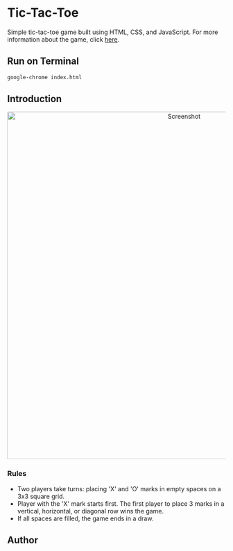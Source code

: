 # Tic-Tac-Toe

Simple tic-tac-toe game built using HTML, CSS, and JavaScript. For more information about the game, click [here](https://en.wikipedia.org/wiki/Tic-tac-toe).



## Run on Terminal

```sh
google-chrome index.html
```



## Introduction

<p align="center">
    <img alt="Screenshot" src="https://raw.githubusercontent.com/arasgungore/tic-tac-toe/main/Screenshots/1.jpg" width="800">
</p>


### Rules

- Two players take turns: placing 'X' and 'O' marks in empty spaces on a 3x3 square grid.
- Player with the 'X' mark starts first. The first player to place 3 marks in a vertical, horizontal, or diagonal row wins the game.
- If all spaces are filled, the game ends in a draw.



## Author
